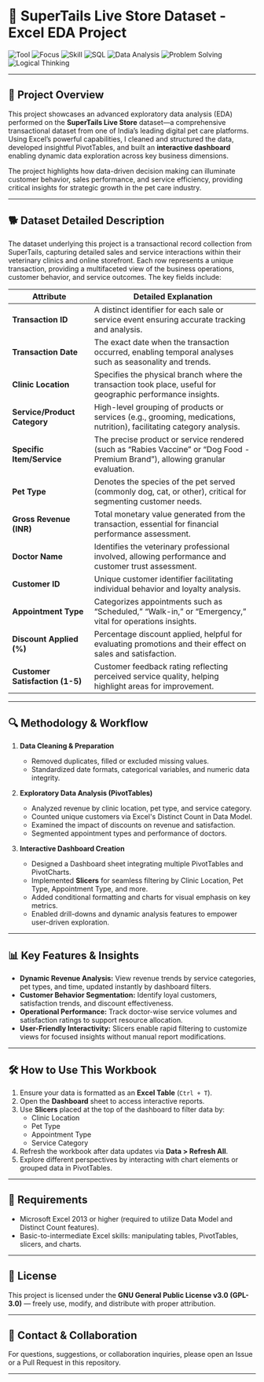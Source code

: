 # 🐾 SuperTails Live Store Dataset - Excel EDA Project

![Tool](https://img.shields.io/badge/Tool-Excel%20%2F%20Google%20Sheets-lightgreen?style=for-the-badge&logo=microsoft-excel&logoColor=white)
![Focus](https://img.shields.io/badge/Focus-Data%20Cleaning%20%7C%20EDA-blue?style=for-the-badge&logo=googleanalytics&logoColor=white)
![Skill](https://img.shields.io/badge/Skill-PivotTables%20%26%20Dashboard-orange?style=for-the-badge&logo=microsoftpowerpoint&logoColor=white)
![SQL](https://img.shields.io/badge/Skill-SQL-00758F?style=for-the-badge&logo=microsoftsqlserver&logoColor=white)
![Data Analysis](https://img.shields.io/badge/Skill-Data%20Analysis-6f42c1?style=for-the-badge&logo=tableau&logoColor=white)
![Problem Solving](https://img.shields.io/badge/Skill-Problem%20Solving-ff4500?style=for-the-badge&logo=leanpub&logoColor=white)
![Logical Thinking](https://img.shields.io/badge/Skill-Logical%20Thinking-009688?style=for-the-badge&logo=brain&logoColor=white)

---

## 📌 Project Overview

This project showcases an advanced exploratory data analysis (EDA) performed on the **SuperTails Live Store** dataset—a comprehensive transactional dataset from one of India’s leading digital pet care platforms. Using Excel’s powerful capabilities, I cleaned and structured the data, developed insightful PivotTables, and built an **interactive dashboard** enabling dynamic data exploration across key business dimensions.

The project highlights how data-driven decision making can illuminate customer behavior, sales performance, and service efficiency, providing critical insights for strategic growth in the pet care industry.

---

## 🐕 Dataset Detailed Description

The dataset underlying this project is a transactional record collection from SuperTails, capturing detailed sales and service interactions within their veterinary clinics and online storefront. Each row represents a unique transaction, providing a multifaceted view of the business operations, customer behavior, and service outcomes. The key fields include:

| Attribute                | Detailed Explanation                                                                                  |
|--------------------------|------------------------------------------------------------------------------------------------------|
| **Transaction ID**       | A distinct identifier for each sale or service event ensuring accurate tracking and analysis.         |
| **Transaction Date**     | The exact date when the transaction occurred, enabling temporal analyses such as seasonality and trends. |
| **Clinic Location**      | Specifies the physical branch where the transaction took place, useful for geographic performance insights. |
| **Service/Product Category** | High-level grouping of products or services (e.g., grooming, medications, nutrition), facilitating category analysis. |
| **Specific Item/Service**| The precise product or service rendered (such as “Rabies Vaccine” or “Dog Food - Premium Brand”), allowing granular evaluation. |
| **Pet Type**             | Denotes the species of the pet served (commonly dog, cat, or other), critical for segmenting customer needs.  |
| **Gross Revenue (INR)**  | Total monetary value generated from the transaction, essential for financial performance assessment.   |
| **Doctor Name**          | Identifies the veterinary professional involved, allowing performance and customer trust assessment.   |
| **Customer ID**          | Unique customer identifier facilitating individual behavior and loyalty analysis.                      |
| **Appointment Type**     | Categorizes appointments such as “Scheduled,” “Walk-in,” or “Emergency,” vital for operations insights. |
| **Discount Applied (%)** | Percentage discount applied, helpful for evaluating promotions and their effect on sales and satisfaction. |
| **Customer Satisfaction (1-5)** | Customer feedback rating reflecting perceived service quality, helping highlight areas for improvement. |

---

## 🔍 Methodology & Workflow

1. **Data Cleaning & Preparation**
   - Removed duplicates, filled or excluded missing values.
   - Standardized date formats, categorical variables, and numeric data integrity.

2. **Exploratory Data Analysis (PivotTables)**
   - Analyzed revenue by clinic location, pet type, and service category.
   - Counted unique customers via Excel's Distinct Count in Data Model.
   - Examined the impact of discounts on revenue and satisfaction.
   - Segmented appointment types and performance of doctors.

3. **Interactive Dashboard Creation**
   - Designed a Dashboard sheet integrating multiple PivotTables and PivotCharts.
   - Implemented **Slicers** for seamless filtering by Clinic Location, Pet Type, Appointment Type, and more.
   - Added conditional formatting and charts for visual emphasis on key metrics.
   - Enabled drill-downs and dynamic analysis features to empower user-driven exploration.

---

## 📊 Key Features & Insights

- **Dynamic Revenue Analysis:** View revenue trends by service categories, pet types, and time, updated instantly by dashboard filters.
- **Customer Behavior Segmentation:** Identify loyal customers, satisfaction trends, and discount effectiveness.
- **Operational Performance:** Track doctor-wise service volumes and satisfaction ratings to support resource allocation.
- **User-Friendly Interactivity:** Slicers enable rapid filtering to customize views for focused insights without manual report modifications.

---

## 🛠️ How to Use This Workbook

1. Ensure your data is formatted as an **Excel Table** (`Ctrl + T`).
2. Open the **Dashboard** sheet to access interactive reports.
3. Use **Slicers** placed at the top of the dashboard to filter data by:
   - Clinic Location
   - Pet Type
   - Appointment Type
   - Service Category
4. Refresh the workbook after data updates via **Data > Refresh All**.
5. Explore different perspectives by interacting with chart elements or grouped data in PivotTables.

---

## 🧰 Requirements

- Microsoft Excel 2013 or higher (required to utilize Data Model and Distinct Count features).
- Basic-to-intermediate Excel skills: manipulating tables, PivotTables, slicers, and charts.

---

## 📜 License

This project is licensed under the **GNU General Public License v3.0 (GPL-3.0)** — freely use, modify, and distribute with proper attribution.

---

## 📩 Contact & Collaboration

For questions, suggestions, or collaboration inquiries, please open an Issue or a Pull Request in this repository.

---

